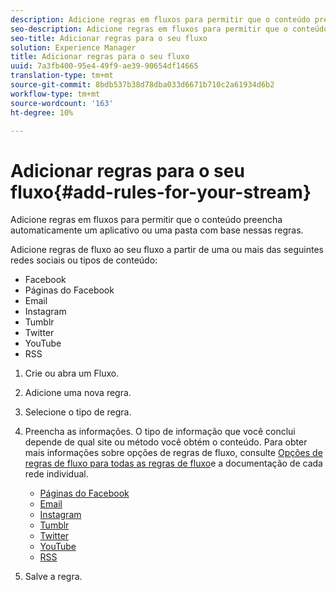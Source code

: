 ```yaml
---
description: Adicione regras em fluxos para permitir que o conteúdo preencha automaticamente um aplicativo ou uma pasta com base nessas regras.
seo-description: Adicione regras em fluxos para permitir que o conteúdo preencha automaticamente um aplicativo ou uma pasta com base nessas regras.
seo-title: Adicionar regras para o seu fluxo
solution: Experience Manager
title: Adicionar regras para o seu fluxo
uuid: 7a3fb400-95e4-49f9-ae39-90654df14665
translation-type: tm+mt
source-git-commit: 8bdb537b38d78dba033d6671b710c2a61934d6b2
workflow-type: tm+mt
source-wordcount: '163'
ht-degree: 10%

---
```



# Adicionar regras para o seu fluxo{#add-rules-for-your-stream}

Adicione regras em fluxos para permitir que o conteúdo preencha automaticamente um aplicativo ou uma pasta com base nessas regras.

Adicione regras de fluxo ao seu fluxo a partir de uma ou mais das seguintes redes sociais ou tipos de conteúdo:

* Facebook
* Páginas do Facebook
* Email
* Instagram
* Tumblr
* Twitter
* YouTube
* RSS

1. Crie ou abra um Fluxo.
1. Adicione uma nova regra.
1. Selecione o tipo de regra.
1. Preencha as informações. O tipo de informação que você conclui depende de qual site ou método você obtém o conteúdo. Para obter mais informações sobre opções de regras de fluxo, consulte [Opções de regras de fluxo para todas as regras de fluxo](../c-streams/c-stream-rule-options-for-all-stream-rules.md#c_stream_rule_options_for_all_stream_rules)e a documentação de cada rede individual.

   * [Páginas do Facebook](../c-streams/c-facebook-page-rules.md#c_facebook_page_rules)
   * [Email](../c-streams/c-email-rules.md#c_email_rules)
   * [Instagram](../c-streams/c-instagram-rules.md#c_instagram_rules)
   * [Tumblr](../c-streams/c-tumblr-rules.md#c_tumblr_rules)
   * [Twitter](../c-streams/c-twitter-rules.md#c_twitter_rules)
   * [YouTube](../c-streams/c-youtube-rules/c-youtube-rules.md#c_youtube_rules)
   * [RSS](../c-streams/c-rss-rules-streams.md#c_rss_rules_streams)

1. Salve a regra.
